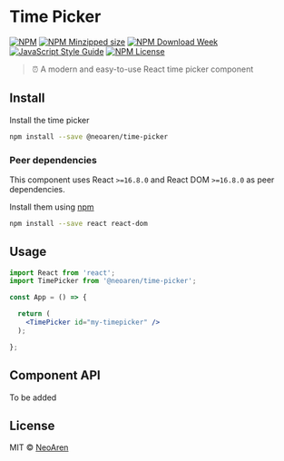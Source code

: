 # Time Picker

[![NPM](https://img.shields.io/npm/v/@neoaren/time-picker.svg)](https://www.npmjs.com/package/@neoaren/time-picker) [![NPM Minzipped size](https://img.shields.io/bundlephobia/minzip/@neoaren/time-picker.svg)](https://www.npmjs.com/package/@neoaren/time-picker) [![NPM Download Week](https://img.shields.io/npm/dw/@neoaren/time-picker.svg)](https://www.npmjs.com/package/@neoaren/time-picker) [![JavaScript Style Guide](https://img.shields.io/badge/code_style-standard-brightgreen.svg)](https://standardjs.com) [![NPM License](https://img.shields.io/npm/l/@neoaren/time-picker.svg)](https://www.npmjs.com/package/@neoaren/time-picker)

> ⏰ A modern and easy-to-use React time picker component

## Install
Install the time picker
```bash
npm install --save @neoaren/time-picker
```

### Peer dependencies
This component uses React `>=16.8.0` and React DOM `>=16.8.0` as peer dependencies.

Install them using [npm](https://www.npmjs.com/)
```bash
npm install --save react react-dom
```

## Usage

```jsx
import React from 'react';
import TimePicker from '@neoaren/time-picker';

const App = () => {

  return (
    <TimePicker id="my-timepicker" />
  );

};
```

## Component API

To be added

## License

MIT © [NeoAren](https://github.com/NeoAren)
